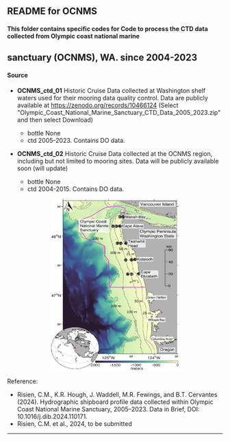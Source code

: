 ## README for OCNMS

#### This folder contains specific codes for Code to process the CTD data collected from Olympic coast national marine
sanctuary (OCNMS), WA. since 2004-2023 
---

#### Source
- **OCNMS_ctd_01** Historic Cruise Data collected at Washington shelf waters used for their mooring data quality control. Data are publicly available at https://zenodo.org/records/10466124 (Select "Olympic_Coast_National_Marine_Sanctuary_CTD_Data_2005_2023.zip" and then select Download)
  
  - bottle None
  - ctd 2005-2023. Contains DO data.

- **OCNMS_ctd_02** Historic Cruise Data collected at the OCNMS region, including but not limited to mooring sites. Data will be publicly available soon (will update)

  - bottle None
  - ctd 2004-2015. Contains DO data.

<p align="center">
  <img src="https://github.com/Zhu-Yifan/LO_user/blob/master/obs/OCNMS/plot/OCNMS_mooring_map.jpg" alt="Figure 1. OCNMS, showing mooring sites" width="300" height="400">
</p>


Reference:

- Risien, C.M., K.R. Hough, J. Waddell, M.R. Fewings, and B.T. Cervantes (2024). Hydrographic shipboard profile data collected within Olympic Coast National Marine Sanctuary, 2005–2023. Data in Brief, DOI: 10.1016/j.dib.2024.110171.
- Risien, C.M. et al., 2024, to be submitted

---

